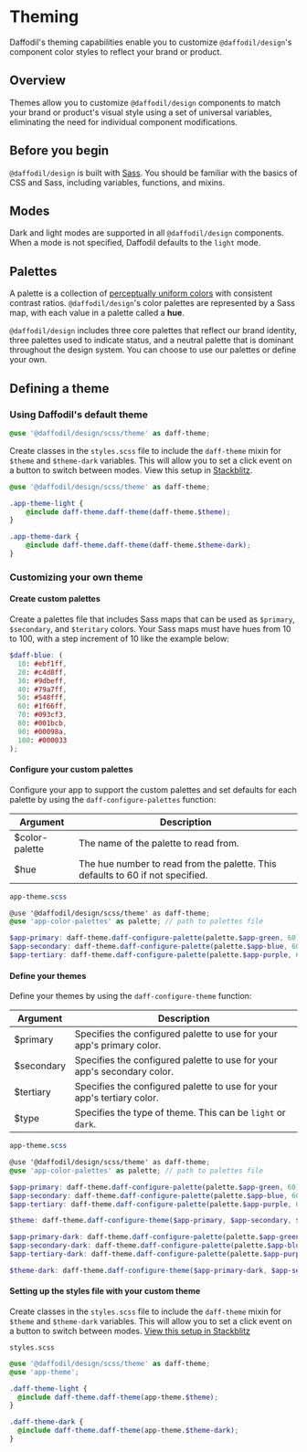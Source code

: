 # Theming
Daffodil's theming capabilities enable you to customize `@daffodil/design`'s component color styles to reflect your brand or product.

## Overview
Themes allow you to customize `@daffodil/design` components to match your brand or product's visual style using a set of universal variables, eliminating the need for individual component modifications.

## Before you begin
`@daffodil/design` is built with [Sass](https://sass-lang.com/). You should be familiar with the basics of CSS and Sass, including variables, functions, and mixins.

## Modes
Dark and light modes are supported in all `@daffodil/design` components. When a mode is not specified, Daffodil defaults to the `light` mode.

## Palettes
A palette is a collection of [perceptually uniform colors](https://programmingdesignsystems.com/color/perceptually-uniform-color-spaces/) with consistent contrast ratios. `@daffodil/design`'s color palettes are represented by a Sass map, with each value in a palette called a **hue**.

`@daffodil/design` includes three core palettes that reflect our brand identity, three palettes used to indicate status, and a neutral palette that is dominant throughout the design system. You can choose to use our palettes or define your own.

## Defining a theme

### Using Daffodil's default theme

```scss
@use '@daffodil/design/scss/theme' as daff-theme;
```

Create classes in the `styles.scss` file to include the `daff-theme` mixin for `$theme` and `$theme-dark` variables. This will allow you to set a click event on a button to switch between modes. View this setup in [Stackblitz](https://stackblitz.com/edit/ng13-daffodil-design).

```scss
@use '@daffodil/design/scss/theme' as daff-theme;

.app-theme-light {
	@include daff-theme.daff-theme(daff-theme.$theme);
}

.app-theme-dark {
	@include daff-theme.daff-theme(daff-theme.$theme-dark);
}
```

### Customizing your own theme

#### Create custom palettes
Create a palettes file that includes Sass maps that can be used as `$primary`, `$secondary`, and `$teritary` colors. Your Sass maps must have hues from 10 to 100, with a step increment of 10 like the example below:

```scss
$daff-blue: (
  10: #ebf1ff,
  20: #c4d8ff,
  30: #9dbeff,
  40: #79a7ff,
  50: #548fff,
  60: #1f66ff,
  70: #093cf3,
  80: #001bcb,
  90: #00098a,
  100: #000033
);
```

#### Configure your custom palettes
Configure your app to support the custom palettes and set defaults for each palette by using  the `daff-configure-palettes` function:

| Argument       | Description                                                                    |
| -------------- | ------------------------------------------------------------------------------ |
| $color-palette | The name of the palette to read from.                                          |
| $hue           | The hue number to read from the palette. This defaults to 60 if not specified. |

```scss
app-theme.scss

@use '@daffodil/design/scss/theme' as daff-theme;
@use 'app-color-palettes' as palette; // path to palettes file

$app-primary: daff-theme.daff-configure-palette(palette.$app-green, 60);
$app-secondary: daff-theme.daff-configure-palette(palette.$app-blue, 60);
$app-tertiary: daff-theme.daff-configure-palette(palette.$app-purple, 60);
```

#### Define your themes
Define your themes by using the `daff-configure-theme` function:

| Argument | Description                                                               |
| -------- | ------------------------------------------------------------------------- |
| $primary | Specifies the configured palette to use for your app's primary color.     |
| $secondary | Specifies the configured palette to use for your app's secondary color. |
| $tertiary | Specifies the configured palette to use for your app's tertiary color.   |
| $type | Specifies the type of theme. This can be `light` or `dark`.                  |

```scss
app-theme.scss

@use '@daffodil/design/scss/theme' as daff-theme;
@use 'app-color-palettes' as palette; // path to palettes file

$app-primary: daff-theme.daff-configure-palette(palette.$app-green, 60);
$app-secondary: daff-theme.daff-configure-palette(palette.$app-blue, 60);
$app-tertiary: daff-theme.daff-configure-palette(palette.$app-purple, 60);

$theme: daff-theme.daff-configure-theme($app-primary, $app-secondary, $app-tertiary, 'light');

$app-primary-dark: daff-theme.daff-configure-palette(palette.$app-green, 50);
$app-secondary-dark: daff-theme.daff-configure-palette(palette.$app-blue, 50);
$app-tertiary-dark: daff-theme.daff-configure-palette(palette.$app-purple, 50);

$theme-dark: daff-theme.daff-configure-theme($app-primary-dark, $app-secondary-dark, $app-tertiary-dark, 'dark');
```

#### Setting up the styles file with your custom theme
Create classes in the `styles.scss` file to include the `daff-theme` mixin for `$theme` and `$theme-dark` variables. This will allow you to set a click event on a button to switch between modes. [View this setup in Stackblitz](https://stackblitz.com/edit/ng13-daffodil-design-custom-theme)

`styles.scss`

```scss
@use '@daffodil/design/scss/theme' as daff-theme;
@use 'app-theme';

.daff-theme-light {
  @include daff-theme.daff-theme(app-theme.$theme);
}

.daff-theme-dark {
  @include daff-theme.daff-theme(app-theme.$theme-dark);
}
```
